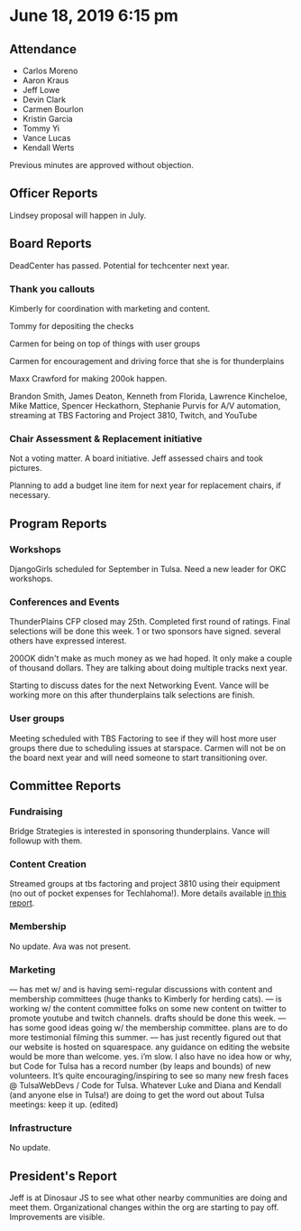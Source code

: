 # June 18, 2019 6:15 pm


## Attendance
* Carlos Moreno
* Aaron Kraus
* Jeff Lowe
* Devin Clark
* Carmen Bourlon
* Kristin Garcia
* Tommy Yi
* Vance Lucas
* Kendall Werts

Previous minutes are approved without objection.

## Officer Reports

Lindsey proposal will happen in July.

## Board Reports

DeadCenter has passed. Potential for techcenter next year.

### Thank you callouts

Kimberly for coordination with marketing and content.

Tommy for depositing the checks

Carmen for being on top of things with user groups

Carmen for encouragement and driving force that she is for thunderplains

Maxx Crawford for making 200ok happen.

Brandon Smith, James Deaton, Kenneth from Florida, Lawrence Kincheloe, Mike Mattice, Spencer Heckathorn, Stephanie Purvis for A/V automation, streaming at TBS Factoring and Project 3810, Twitch, and YouTube

### Chair Assessment & Replacement initiative

Not a voting matter. A board initiative. Jeff assessed chairs and took pictures.

Planning to add a budget line item for next year for replacement chairs, if necessary.

## Program Reports

### Workshops

DjangoGirls scheduled for September in Tulsa. Need a new leader for OKC workshops.

### Conferences and Events

ThunderPlains CFP closed may 25th. Completed first round of ratings. Final selections will be done this week. 1 or two sponsors have signed. several others have expressed interest. 

200OK didn't make as much money as we had hoped. It only make a couple of thousand dollars. They are talking about doing multiple tracks next year.

Starting to discuss dates for the next Networking Event. Vance will be working more on this after thunderplains talk selections are finish. 

### User groups

Meeting scheduled with TBS Factoring to see if they will host more user groups there due to scheduling issues at starspace. Carmen will not be on the board next year and will need someone to start transitioning over.

## Committee Reports

### Fundraising

Bridge Strategies is interested in sponsoring thunderplains. Vance will followup with them.

### Content Creation

Streamed groups at tbs factoring and project 3810 using their equipment (no out of pocket expenses for Techlahoma!).  More details available [in this report](https://github.com/techlahoma/board_meetings/blob/master/2019/attachments/06_content_creation.md).

### Membership

No update. Ava was not present.

### Marketing

— has met w/ and is having semi-regular discussions with content and membership committees (huge thanks to Kimberly for herding cats).
— is working w/ the content committee folks on some new content on twitter to promote youtube and twitch channels. drafts should be done this week.
— has some good ideas going w/ the membership committee.  plans are to do more testimonial filming this summer.
— has just recently figured out that our website is hosted on squarespace. any guidance on editing the website would be more than welcome. yes. i’m slow. I also have no idea how or why, but Code for Tulsa has a record number (by leaps and bounds) of new volunteers. It’s quite encouraging/inspiring to see so many new fresh faces @ TulsaWebDevs / Code for Tulsa. Whatever Luke and Diana and Kendall (and anyone else in Tulsa!) are doing to get the word out about Tulsa meetings: keep it up. (edited) 

### Infrastructure

No update.

## President's Report

Jeff is at Dinosaur JS to see what other nearby communities are doing and meet them. Organizational changes within the org are starting to pay off. Improvements are visible.

